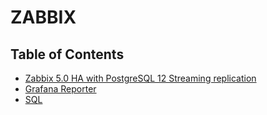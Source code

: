 # ZABBIX
## Table of Contents
  - [Zabbix 5.0 HA with PostgreSQL 12 Streaming replication](zabbix/zabbix_cluster/zabbix.md)
  - [Grafana Reporter](zabbix/grafana-reporter/grafana-reporter.md)
  - [SQL](zabbix/sql.md)

